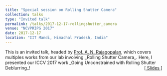 ```yaml
---
title: "Special session on Rolling Shutter Camera" 
collection: talks
type: "Invited talk"
permalink: /talks/2017-12-17-rollingshutter_camera
venue: "NCVPRIPG 2017"
date: 2017-12-17
location: "IIT Mandi, Himachal Pradesh, India"
---
```

<p style="text-align:left;">
   This is an invited talk, headed by <a href="http://www.ee.iitm.ac.in/~raju/">Prof. A. N. Rajagopalan</a>, which covers multiples works from our lab involving _Rolling Shutter Camera_. Here, I presented our ICCV 2017 work _Going Unconstrained with Rolling Shutter Deblurring_!  
    <span style="float:right;">
         <a href="https://drive.google.com/open?id=1y7Eb3jBU756K3mi84gv0DDREvQYGLDs8">&#91; Slides &#93;</a> 
    </span>
</p>

           
    
